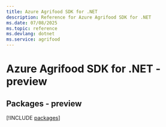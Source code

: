 ```yaml
---
title: Azure Agrifood SDK for .NET
description: Reference for Azure Agrifood SDK for .NET
ms.date: 07/08/2025
ms.topic: reference
ms.devlang: dotnet
ms.service: agrifood
---
```

# Azure Agrifood SDK for .NET - preview
## Packages - preview
[!INCLUDE [packages](agrifood-index.md)]